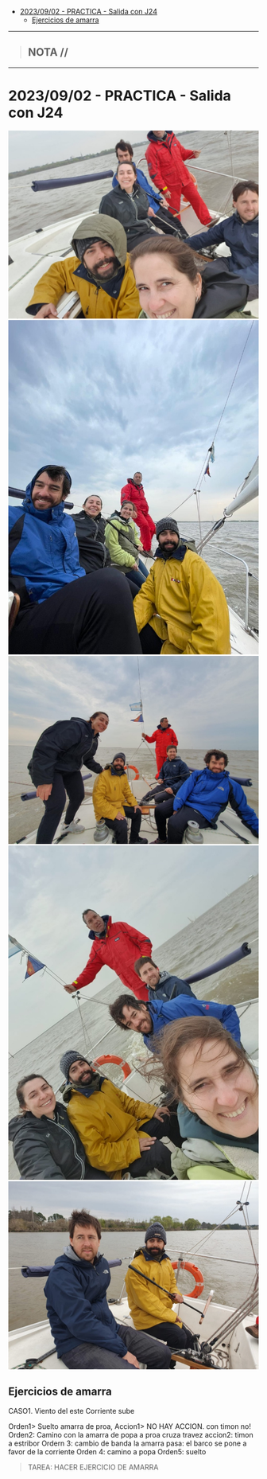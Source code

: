 - [2023/09/02 - PRACTICA - Salida con J24](#20230902---practica---salida-con-j24)
  - [Ejercicios de amarra](#ejercicios-de-amarra)


-----------------
> NOTA //  
> - 
--------------------
# 2023/09/02 - PRACTICA - Salida con J24


![Alt text](salida.jpeg)
![Alt text](salida1.jpeg)
![Alt text](salida2.jpeg)
![Alt text](salida3.jpeg)
![Alt text](salida4.jpeg)

## Ejercicios de amarra

CASO1.
   Viento del este
   Corriente sube

  Orden1> Suelto amarra de proa,
  Accion1> NO HAY ACCION. con timon no!
  Orden2:  Camino con la amarra de popa a proa
    cruza travez 
    accion2: timon a estribor
  Ordern 3: cambio de banda la amarra
    pasa: el barco se pone a favor de la corriente
  Orden 4: camino a popa
  Orden5: suelto


  > TAREA: HACER EJERCICIO DE AMARRA 